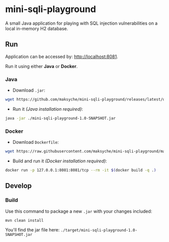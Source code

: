 # mini-sqli-playground
A small Java application for playing with SQL injection vulnerabilities on a local in-memory H2 database.

## Run
Application can be accessed by: [http://localhost:8081](http://localhost:8081).

Run it using either **Java** or **Docker**.

### Java
- Download `.jar`:
```bash
wget https://github.com/maksyche/mini-sqli-playground/releases/latest/download/mini-sqli-playground-1.0-SNAPSHOT.jar
```
- Run it _(Java installation required)_:
```bash
java -jar ./mini-sqli-playground-1.0-SNAPSHOT.jar
```

### Docker
- Download `Dockerfile`:
```bash
wget https://raw.githubusercontent.com/maksyche/mini-sqli-playground/master/Dockerfile
```
- Build and run it _(Docker installation required)_:
```bash
docker run -p 127.0.0.1:8081:8081/tcp --rm -it $(docker build -q .)
```

## Develop
### Build
Use this command to package a new `.jar` with your changes included:
```bash
mvn clean install
```
You'll find the jar file here: `./target/mini-sqli-playground-1.0-SNAPSHOT.jar`
